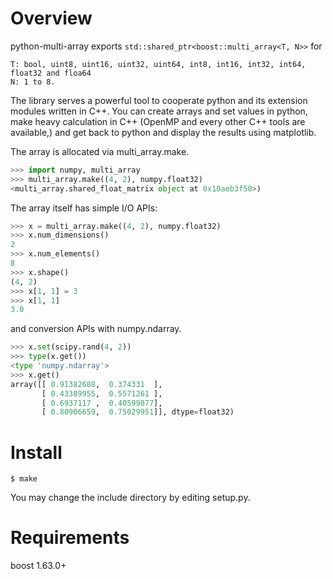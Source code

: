 # Overview
python-multi-array exports ```std::shared_ptr<boost::multi_array<T, N>>``` for 
```
T: bool, uint8, uint16, uint32, uint64, int8, int16, int32, int64, float32 and floa64
N: 1 to 8.
```

The library serves a powerful tool to cooperate python and its extension modules written in C++.
You can create arrays and set values in python, make heavy calculation in C++ (OpenMP and every other C++ tools are available,) and get back to python and display the results using matplotlib.

The array is allocated via multi_array.make.
```python
>>> import numpy, multi_array
>>> multi_array.make((4, 2), numpy.float32)
<multi_array.shared_float_matrix object at 0x10aeb3f50>)
```

The array itself has simple I/O APIs:
```python
>>> x = multi_array.make((4, 2), numpy.float32)
>>> x.num_dimensions()
2
>>> x.num_elements()
8
>>> x.shape()
(4, 2)
>>> x[1, 1] = 3
>>> x[1, 1]
3.0
```

and conversion APIs with numpy.ndarray.
```python
>>> x.set(scipy.rand(4, 2))
>>> type(x.get())
<type 'numpy.ndarray'>
>>> x.get()
array([[ 0.91382688,  0.374331  ],
       [ 0.43389955,  0.5571261 ],
       [ 0.6937117 ,  0.40599877],
       [ 0.80906659,  0.75029951]], dtype=float32)
```

# Install

```
$ make
```

You may change the include directory by editing setup.py.

# Requirements

boost 1.63.0+

